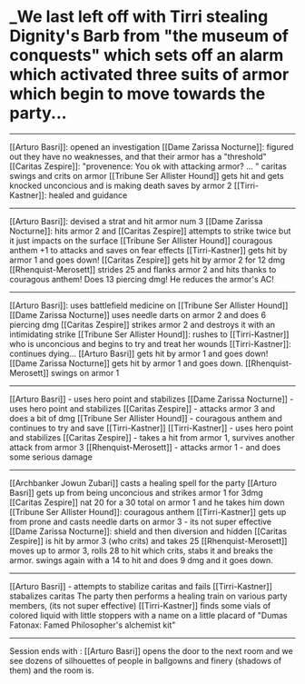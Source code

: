 # _We last left off with Tirri stealing Dignity's Barb from "the museum of conquests" which sets off an alarm which activated three suits of armor which begin to move towards the party...

---
[[Arturo Basri]]: opened an investigation
[[Dame Zarissa Nocturne]]:  figured out they have no weaknesses, and that their armor has a "threshold"
[[Caritas Zespire]]: "provenence:  You ok with attacking armor? ... " caritas swings and crits on armor
[[Tribune Ser Allister Hound]] gets hit and gets knocked unconcious and is making death saves by armor 2
[[Tirri-Kastner]]: healed and guidance

---
[[Arturo Basri]]: devised a strat and hit armor num 3
[[Dame Zarissa Nocturne]]:  hits armor 2 and 
[[Caritas Zespire]] attempts to strike twice but it just impacts on the surface
[[Tribune Ser Allister Hound]] couragous anthem +1 to attacks and saves on fear effects
[[Tirri-Kastner]] gets hit by armor 1 and goes down!
[[Caritas Zespire]] gets hit by armor 2 for 12 dmg
[[Rhenquist-Merosett]] strides 25 and flanks armor 2 and hits thanks to couragous anthem!  Does 13 piercing dmg!  He reduces the armor's AC!

---

[[Arturo Basri]]:  uses battlefield medicine on [[Tribune Ser Allister Hound]] 
[[Dame Zarissa Nocturne]] uses needle darts on armor 2 and does 6 piercing dmg
[[Caritas Zespire]] strikes armor 2 and destroys it with an intimidating strike
[[Tribune Ser Allister Hound]]:  rushes to [[Tirri-Kastner]] who is unconcious and begins to try and treat her wounds
[[Tirri-Kastner]]: continues dying...
[[Arturo Basri]] gets hit by armor 1 and goes down!
[[Dame Zarissa Nocturne]] gets hit by armor 1 and goes down. 
[[Rhenquist-Merosett]] swings on armor 1

---
[[Arturo Basri]] - uses hero point and stabilizes
[[Dame Zarissa Nocturne]] - uses hero point and stabilizes
[[Caritas Zespire]] - attacks armor 3 and does a bit of dmg
[[Tribune Ser Allister Hound]] - couragous anthem and continues to try and save [[Tirri-Kastner]]
[[Tirri-Kastner]] - uses hero point and stabilizes
[[Caritas Zespire]] - takes a hit from armor 1, survives another attack from armor 3
[[Rhenquist-Merosett]] - attacks armor 1 - and does some serious damage

---
[[Archbanker Jowun Zubari]] casts a healing spell for the party
[[Arturo Basri]] gets up from being unconcious and strikes armor 1 for 3dmg
[[Caritas Zespire]] nat 20 for a 30 total on armor 1 and he takes him down
[[Tribune Ser Allister Hound]]:  couragous anthem
[[Tirri-Kastner]] gets up from prone and casts needle darts on armor 3 - its not super effective
[[Dame Zarissa Nocturne]]: shield and then diversion and hidden
[[Caritas Zespire]] is hit by armor 3 (who crits) and takes 25
[[Rhenquist-Merosett]] moves up to armor 3, rolls 28 to hit which crits, stabs it and breaks the armor.  swings again with a 14 to hit and does 9 dmg and it goes down.

---

[[Arturo Basri]] - attempts to stabilize caritas and fails
[[Tirri-Kastner]] stabalizes caritas
The party then performs a healing train on various party members, (its not super effective)
[[Tirri-Kastner]] finds some vials of colored liquid with little stoppers with a name on a little placard of "Dumas Fatonax: Famed Philosopher's alchemist kit"

---
Session ends with :
[[Arturo Basri]] opens the door to the next room and we see dozens of silhouettes of people in ballgowns and finery (shadows of them) and the room is.
